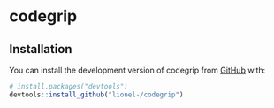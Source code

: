 # codegrip

<!-- badges: start -->
<!-- badges: end -->

## Installation

You can install the development version of codegrip from [GitHub](https://github.com/) with:

``` r
# install.packages("devtools")
devtools::install_github("lionel-/codegrip")
```

